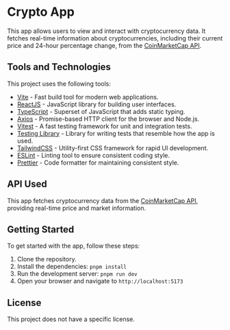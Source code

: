 # Crypto App

This app allows users to view and interact with cryptocurrency data. It fetches real-time information about cryptocurrencies, including their current price and 24-hour percentage change, from the [CoinMarketCap API](https://coinmarketcap.com/api/).

## Tools and Technologies

This project uses the following tools:

- [Vite](https://vitejs.dev) - Fast build tool for modern web applications.
- [ReactJS](https://reactjs.org) - JavaScript library for building user interfaces.
- [TypeScript](https://www.typescriptlang.org) - Superset of JavaScript that adds static typing.
- [Axios](https://axios-http.com) - Promise-based HTTP client for the browser and Node.js.
- [Vitest](https://vitest.dev) - A fast testing framework for unit and integration tests.
- [Testing Library](https://testing-library.com) - Library for writing tests that resemble how the app is used.
- [TailwindCSS](https://tailwindcss.com) - Utility-first CSS framework for rapid UI development.
- [ESLint](https://eslint.org) - Linting tool to ensure consistent coding style.
- [Prettier](https://prettier.io) - Code formatter for maintaining consistent style.

## API Used

This app fetches cryptocurrency data from the [CoinMarketCap API](https://coinmarketcap.com/api/), providing real-time price and market information.

## Getting Started

To get started with the app, follow these steps:

1. Clone the repository.
2. Install the dependencies: `pnpm install`
3. Run the development server: `pnpm run dev`
4. Open your browser and navigate to `http://localhost:5173`

## License

This project does not have a specific license.
